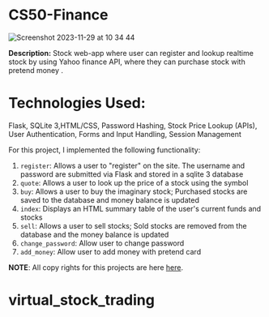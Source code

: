 # CS50-Finance

![Screenshot 2023-11-29 at 10 34 44](https://github.com/irfanali1995/IrfanAli-CodingProjects/assets/75564524/ba8bf19c-1406-4d2a-b6fd-f5b2d0c82adf)

**Description:** Stock web-app where user can register and lookup realtime stock by using Yahoo finance API, where they can purchase stock with pretend money .   

# Technologies Used:
 Flask, SQLite 3,HTML/CSS, Password Hashing, Stock Price Lookup (APIs), User Authentication, Forms and Input Handling, Session Management

For this project, I implemented the following functionality:

1. `register`: Allows a user to "register" on the site. The username and password are submitted via Flask and stored in a sqlite 3 database
2. `quote`: Allows a user to look up the price of a stock using the symbol
3. `buy`: Allows a user to buy the imaginary stock; Purchased stocks are saved to the database and money balance is updated
4. `index`: Displays an HTML summary table of the user's current funds and stocks
5. `sell`: Allows a user to sell stocks; Sold stocks are removed from the database and the money balance is updated
6. `change_password`: Allow user to change password
7. `add_money`: Allow user to add money with pretend card 

**NOTE**: All copy rights for this projects are here [here](https://cs50.harvard.edu/x/2020/tracks/web/finance/).   
# virtual_stock_trading
